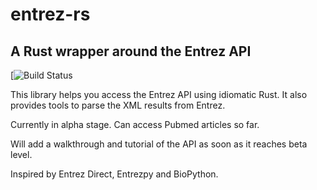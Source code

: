 # entrez-rs

## A Rust wrapper around the Entrez API 

[![Build Status](https://travis-ci.org/Zenleaf/entrez-rs.svg?branch=master)

This library helps you access the Entrez API using idiomatic Rust.
It also provides tools to parse the XML results from Entrez.

Currently in alpha stage. Can access Pubmed articles so far.

Will add a walkthrough and tutorial of the API as soon as it reaches beta level.

Inspired by Entrez Direct, Entrezpy and BioPython.
